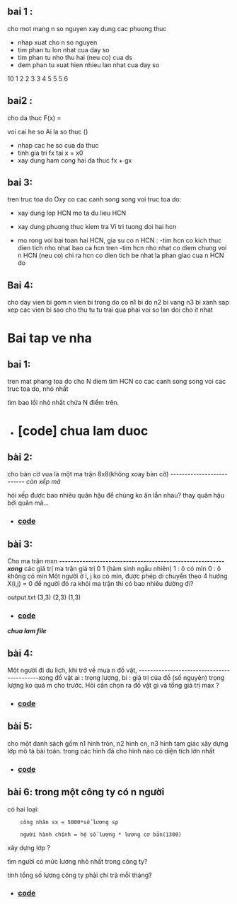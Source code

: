 ## bai 1 : 
cho mot mang n so nguyen
xay dung cac phuong thuc
+ nhap xuat cho n so nguyen
+ tim phan tu lon nhat cua day so
+ tim phan tu nho thu hai (neu co) cua ds
+ dem phan tu xuat hien nhieu lan nhat cua day so

10
1 2 2 3 3 4 5 5 5 6


## bai2 : 
cho da thuc F(x) = 

voi cai he so Ai la so thuc ()

+ nhap cac he so cua da thuc
+ tinh gia tri fx tai x = x0
+ xay dung ham cong hai da thuc fx + gx

## bai 3:

tren truc toa do Oxy co cac canh song song voi truc toa do:
+ xay dung lop HCN mo ta du lieu HCN

+ xay dung phuong thuc kiem tra Vi tri tuong doi hai hcn

+ mo rong voi bai toan hai HCN, gia su co n HCN :
	-tim hcn co kich thuc dien tich nho nhat bao ca hcn tren
	-tim hcn nho nhat co diem chung voi n HCN (neu co)
	chi ra hcn co dien tich be nhat la phan giao cua n HCN do



## Bai 4:
cho day vien bi gom n vien bi trong do co 
n1 bi do
n2 bi vang
n3 bi xanh
sap xep cac vien bi
sao cho thu tu tu trai qua phai voi so lan doi cho it nhat


# Bai tap ve nha
## bai 1: 
tren mat phang toa do cho N diem
tim HCN co cac canh song song voi cac truc toa do, nhỏ nhất

tìm bao lồi nhỏ nhất chứa N điểm trên.

- # [code] chua lam duoc

## bài 2: 
cho bàn cờ vua là một ma trận 8x8(không xoay bàn cờ) *-------------------------- còn xếp mã*

hỏi xếp được bao nhiêu quân hậu để chúng ko ăn lẫn nhau?
thay quân hậu bởi quân mã...

- ### [code](bai2_xephau/xepHau)

## bài 3: 
Cho ma trận mxn ***---------------------------------------------------------xong***
các giá trị ma trận giá trị 0 1 (hàm sinh ngẫu nhiên)
1 : ô có mìn 
0 : ô không có mìn
Một người ở i, j ko có mìn, được phép di chuyển theo 4 hướng X(i,j) = 0
để người đó ra khỏi ma trận thì có bao nhiêu đường đi?

output.txt
(3,3) (2,3) (1,3)

- ### [code](bai3_domin/domin.cpp)

***chua lam file***


  
## bài 4: 
Một người đi du lịch, khi trở về mua n đồ vật, -------------------------------------------xong
đồ vật ai : trọng lượng, bi : giá trị của đồ (số nguyên)
trọng lượng ko quá m cho trước.
Hỏi cần chọn ra đồ vật gì và tổng giá trị max ?

- ### [code](bai4_nguoiDulich)

## bài 5: 
cho một danh sách gồm n1 hình tròn, n2 hình cn, n3 hình tam giác
xây dựng lớp mô tả bài toán.
trong các hình đã cho hình nào có diện tích lớn nhất
- ### [code](bai5_TronHCN)
  
## bài 6: trong một công ty có n người 
có hai loại: 	
		
		công nhân sx = 5000*số lượng sp
		
		người hành chính = hệ số lượng * lương cơ bản(1300)

xây dựng lớp ?

tìm người có mức lương nhỏ nhất trong công ty?

tính tổng số lương công ty phải chi trả mỗi tháng?

- ### [code](bai6_congty)
